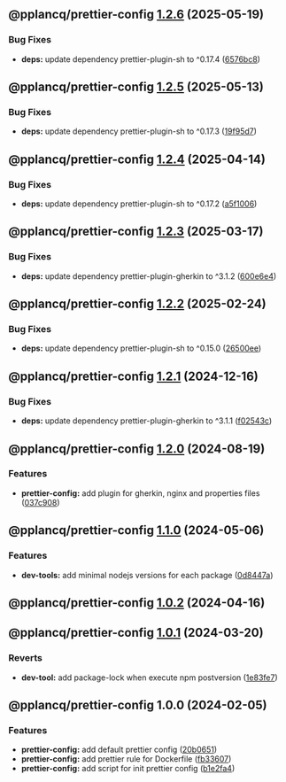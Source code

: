 ## @pplancq/prettier-config [1.2.6](https://github.com/pplancq/dev-tools/compare/@pplancq/prettier-config@1.2.5...@pplancq/prettier-config@1.2.6) (2025-05-19)

### Bug Fixes

* **deps:** update dependency prettier-plugin-sh to ^0.17.4 ([6576bc8](https://github.com/pplancq/dev-tools/commit/6576bc869480901c5ae91a862b4f91dcd54cd225))

## @pplancq/prettier-config [1.2.5](https://github.com/pplancq/dev-tools/compare/@pplancq/prettier-config@1.2.4...@pplancq/prettier-config@1.2.5) (2025-05-13)

### Bug Fixes

* **deps:** update dependency prettier-plugin-sh to ^0.17.3 ([19f95d7](https://github.com/pplancq/dev-tools/commit/19f95d748c545baf43b1a8d8482fddc8bffa97f6))

## @pplancq/prettier-config [1.2.4](https://github.com/pplancq/dev-tools/compare/@pplancq/prettier-config@1.2.3...@pplancq/prettier-config@1.2.4) (2025-04-14)

### Bug Fixes

* **deps:** update dependency prettier-plugin-sh to ^0.17.2 ([a5f1006](https://github.com/pplancq/dev-tools/commit/a5f10060867d6d63ee38f997a668756882fd31b1))

## @pplancq/prettier-config [1.2.3](https://github.com/pplancq/dev-tools/compare/@pplancq/prettier-config@1.2.2...@pplancq/prettier-config@1.2.3) (2025-03-17)

### Bug Fixes

* **deps:** update dependency prettier-plugin-gherkin to ^3.1.2 ([600e6e4](https://github.com/pplancq/dev-tools/commit/600e6e405e585919edc76356bf7a4908ca5ddd50))

## @pplancq/prettier-config [1.2.2](https://github.com/pplancq/dev-tools/compare/@pplancq/prettier-config@1.2.1...@pplancq/prettier-config@1.2.2) (2025-02-24)

### Bug Fixes

* **deps:** update dependency prettier-plugin-sh to ^0.15.0 ([26500ee](https://github.com/pplancq/dev-tools/commit/26500eeb80a7adf02dcb9eaa94c3c1dcb4f0e950))

## @pplancq/prettier-config [1.2.1](https://github.com/pplancq/dev-tools/compare/@pplancq/prettier-config@1.2.0...@pplancq/prettier-config@1.2.1) (2024-12-16)

### Bug Fixes

* **deps:** update dependency prettier-plugin-gherkin to ^3.1.1 ([f02543c](https://github.com/pplancq/dev-tools/commit/f02543c2927283278567305bcaf3709ee7a270ee))

## @pplancq/prettier-config [1.2.0](https://github.com/pplancq/dev-tools/compare/@pplancq/prettier-config@1.1.0...@pplancq/prettier-config@1.2.0) (2024-08-19)

### Features

* **prettier-config:** add plugin for gherkin, nginx and properties files ([037c908](https://github.com/pplancq/dev-tools/commit/037c9081ca212979a3c053ce8c84ea18da016756))

## @pplancq/prettier-config [1.1.0](https://github.com/pplancq/dev-tools/compare/@pplancq/prettier-config@1.0.2...@pplancq/prettier-config@1.1.0) (2024-05-06)


### Features

* **dev-tools:** add minimal nodejs versions for each package ([0d8447a](https://github.com/pplancq/dev-tools/commit/0d8447a6f4e26ff9cb28baac8434020156d5dac0))

## @pplancq/prettier-config [1.0.2](https://github.com/pplancq/dev-tools/compare/@pplancq/prettier-config@1.0.1...@pplancq/prettier-config@1.0.2) (2024-04-16)

## @pplancq/prettier-config [1.0.1](https://github.com/pplancq/dev-tools/compare/@pplancq/prettier-config@1.0.0...@pplancq/prettier-config@1.0.1) (2024-03-20)


### Reverts

* **dev-tool:** add package-lock when execute npm postversion ([1e83fe7](https://github.com/pplancq/dev-tools/commit/1e83fe7ee8d2529ce3b85e1abb56968171ee01ff))

## @pplancq/prettier-config 1.0.0 (2024-02-05)


### Features

* **prettier-config:** add default prettier config ([20b0651](https://github.com/pplancq/dev-tools/commit/20b0651a9cde368afa09fe5c4871a3eea1bcf8ec))
* **prettier-config:** add prettier rule for Dockerfile ([fb33607](https://github.com/pplancq/dev-tools/commit/fb33607e4a11119a79142d3cebb3da54bac5530d))
* **prettier-config:** add script for init prettier config ([b1e2fa4](https://github.com/pplancq/dev-tools/commit/b1e2fa4e9110950c762634e2d1bf3f8e1b18a68e))
